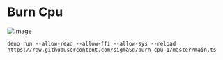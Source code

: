 # Burn Cpu
![image](https://github.com/user-attachments/assets/c76ba226-ebca-46c3-9034-f3f8204efae2)

```
deno run --allow-read --allow-ffi --allow-sys --reload https://raw.githubusercontent.com/sigmaSd/burn-cpu-1/master/main.ts
```
